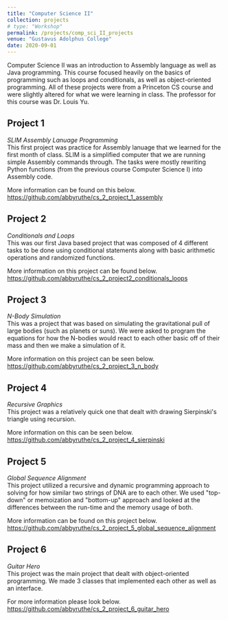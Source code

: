 ```yaml
---
title: "Computer Science II"
collection: projects
# type: "Workshop"
permalink: /projects/comp_sci_II_projects
venue: "Gustavus Adolphus College"
date: 2020-09-01
---
```


Computer Science II was an introduction to Assembly language as well as Java programming. This course focused heavily on the basics of programming such as loops and conditionals, as well as object-oriented programming. All of these projects were from a Princeton CS course and were slightly altered for what we were learning in class. The professor for this course was Dr. Louis Yu. 

## **Project 1**    
*SLIM Assembly Lanuage Programming*  
This first project was practice for Assembly lanuage that we learned for the first month of class. SLIM is a simplified computer that we are running simple Assembly commands through. The tasks were mostly rewriting Python functions (from the previous course Computer Science I) into Assembly code. 

More information can be found on this below.
https://github.com/abbyruthe/cs_2_project_1_assembly

## **Project 2**  
*Conditionals and Loops*  
This was our first Java based project that was composed of 4 different tasks to be done using conditional statements along with basic arithmetic operations and randomized functions.

More information on this project can be found below.
https://github.com/abbyruthe/cs_2_project2_conditionals_loops

## **Project 3**
*N-Body Simulation*  
This was a project that was based on simulating the gravitational pull of large bodies (such as planets or suns). We were asked to program the equations for how the N-bodies would react to each other basic off of their mass and then we make a simulation of it. 

More information on this project can be seen below. 
https://github.com/abbyruthe/cs_2_project_3_n_body

## **Project 4** 
*Recursive Graphics*  
This project was a relatively quick one that dealt with drawing Sierpinski's triangle using recursion. 

More information on this can be seen below.
https://github.com/abbyruthe/cs_2_project_4_sierpinski

## **Project 5**  
*Global Sequence Alignment*  
This project utilized a recursive and dynamic programming approach to solving for how similar two strings of DNA are to each other. We used "top-down" or memoization and "bottom-up" approach and looked at the differences between the run-time and the memory usage of both. 

More information can be found on this project below.
https://github.com/abbyruthe/cs_2_project_5_global_sequence_alignment

## **Project 6**  
*Guitar Hero*  
This project was the main project that dealt with object-oriented programming. We made 3 classes that implemented each other as well as an interface. 

For more information please look below. 
https://github.com/abbyruthe/cs_2_project_6_guitar_hero